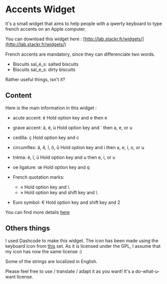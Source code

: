Accents Widget
==============

It's a small widget that aims to help people with a qwerty keyboard to type french accents on an Apple computer.

You can download this widget here : [http://lab.stackr.fr/widgets/](http://lab.stackr.fr/widgets/) 

French accents are mandatory, since they can differenciate two words.

* Biscuits sal_é_s: salted biscuits
* Biscuits sal_e_s: dirty biscuits

Rather useful things, isn't it?


Content
-------

Here is the main information in this widget : 


* acute accent: é   Hold option key and e then e

* grave accent: à, è, ù   Hold option key and ` then a, e, or u

* cedilla: ç   Hold option key and c

* circumflex: â, ê, î, ô, û   Hold option key and i then a, e, i, o, or u

* tréma: ë, ï, ü   Hold option key and u then e, i, or u

* oe ligature: œ   Hold option key and q

* French quotation marks: 
	* «   Hold option key and \
  	* »   Hold option key and shift key and \

* Euro symbol: €   Hold option key and shift key and 2

You can find more details [here](http://french.about.com/od/writing/ss/typeaccents_8.htm)

Others things
-------------

I used Dashcode to make this widget. The icon has been made using the keyboard icon from [this](http://www.iconfinder.com/search/?q=iconset%3ADarkGlass_Reworked) set. As it is licensed under the GPL, I assume that my icon has now the same license :)

Some of the strings are localized in English.

Please feel free to use / translate / adapt it as you want! It's a do-what-u-want license.
